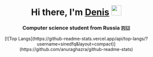 <h1 align="center">Hi there, I'm <a href="https://vk.com/huharev1" target="_blank">Denis</a> 
<img src="https://github.com/blackcater/blackcater/raw/main/images/Hi.gif" height="32"/></h1>
<h3 align="center">Computer science student from Russia 🇷🇺</h3>


<div align = "center">[![Top Langs](https://github-readme-stats.vercel.app/api/top-langs/?username=sinedfq&layout=compact)](https://github.com/anuraghazra/github-readme-stats)</div>
